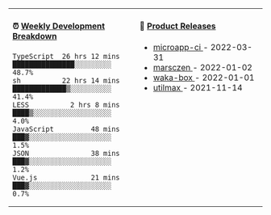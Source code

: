 <table width="800px">
<tr>
<td valign="top" width="50%">

####  ⏰  <a href="https://gist.github.com/marsczen/0c39a3e7b4a372c6cff4a8714271308c" target="_blank">Weekly Development Breakdown</a>

<!-- code_time starts -->

```text
TypeScript  26 hrs 12 mins  ███████████████░░░░░░░░░  48.7%
sh          22 hrs 14 mins  █████████████▒░░░░░░░░░░  41.4%
LESS          2 hrs 8 mins  ████▒░░░░░░░░░░░░░░░░░░░   4.0%
JavaScript         48 mins  ███▓░░░░░░░░░░░░░░░░░░░░   1.5%
JSON               38 mins  ███▓░░░░░░░░░░░░░░░░░░░░   1.2%
Vue.js             21 mins  ███▓░░░░░░░░░░░░░░░░░░░░   0.7%
```

<!-- code_time ends -->
</td>
<td valign="top" width="50%">

#### 🌾 <a href="https://github.com/marsczen/marsczen/blob/master/releases.md" target="_blank">Product Releases</a>

<!-- recent_releases starts -->
* <a href='https://github.com/marsczen/microapp-ci/releases/tag/v0.0.2' target='_blank'>microapp-ci </a> - 2022-03-31
* <a href='https://github.com/marsczen/marsczen/releases/tag/v0.0.1' target='_blank'>marsczen </a> - 2022-01-02
* <a href='https://github.com/marsczen/waka-box/releases/tag/v3.0.1' target='_blank'>waka-box </a> - 2022-01-01
* <a href='https://github.com/marsczen/utilmax/releases/tag/v1.0.6' target='_blank'>utilmax </a> - 2021-11-14
<!-- recent_releases ends -->

</td>
</tr>
  </table>
